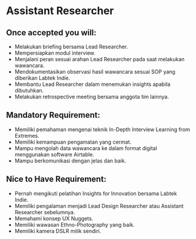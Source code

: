 # Assistant Researcher

## Once accepted you will:

- Melakukan briefing bersama Lead Researcher.
- Mempersiapkan modul interview.
- Menjalani peran sesuai arahan Lead Researcher pada saat melakukan wawancara.
- Mendokumentasikan observasi hasil wawancara sesuai SOP yang diberikan Labtek Indie.
- Membantu Lead Researcher dalam menemukan insights apabila dibutuhkan.
- Melakukan retrospective meeting bersama anggota tim lainnya.

## Mandatory Requirement:

- Memiliki pemahaman mengenai teknik In-Depth Interview Learning from Extremes.
- Memiliki kemampuan pengamatan yang cermat.
- Mampu mengolah data wawancara ke dalam format digital menggunakan software Airtable.
- Mampu berkomunikasi dengan jelas dan baik.

## Nice to Have Requirement:

- Pernah mengikuti pelatihan Insights for Innovation bersama Labtek Indie.
- Memiliki pengalaman menjadi Lead Design Researcher atau Assistant Researcher sebelumnya.
- Memahami konsep UX Nuggets.
- Memiliki wawasan Ethno-Photography yang baik.
- Memiliki kamera DSLR milik sendiri.